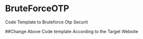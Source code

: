 # BruteForceOTP
Code Template to Bruteforce Otp Securit

##Change Above Code template According to the Target Website
